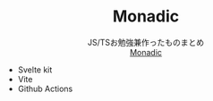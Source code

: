 <h1 align="center">Monadic</h1>
<div align="center">JS/TSお勉強兼作ったものまとめ</div>
<div align="center">
  <a href="https://monax-owo.github.io/monadic" target="_blank">
    Monadic
  </a>
</div>

- Svelte kit
- Vite
- Github Actions
